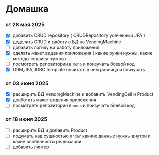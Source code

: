 # Домашка
### от 28 мая 2025
- [X] добавить CRUD repository ( CRUDRepository усеченный JPA )
- [X] доделать CRUD и работу с БД на VendingMachine
- [ ] добавить логику на работу приложения
- [X] сделать макет видения приложения ( какие ручки нужны, какие методы сервиса нужны)
- [ ] посмотреть репозитории в `mono` и поизучать боевой код
- [X] ORM,JPA,JDBC template почитать в чем разница и поизучать

### от 03 июня 2025
- [X] расширить БД VendingMachine и добавить VendingCell и Product
- [X] доаботать макет видения приложения
- [ ] посмотреть репозитории в `mono` и поизучать боевой код

### от 18 июня 2025
- [ ] расширить БД и добавить Product
- [ ] подумать над сущностью `Order` какиие данные нужны внутри и какие особенности реализации
- [ ] добавить линтер
